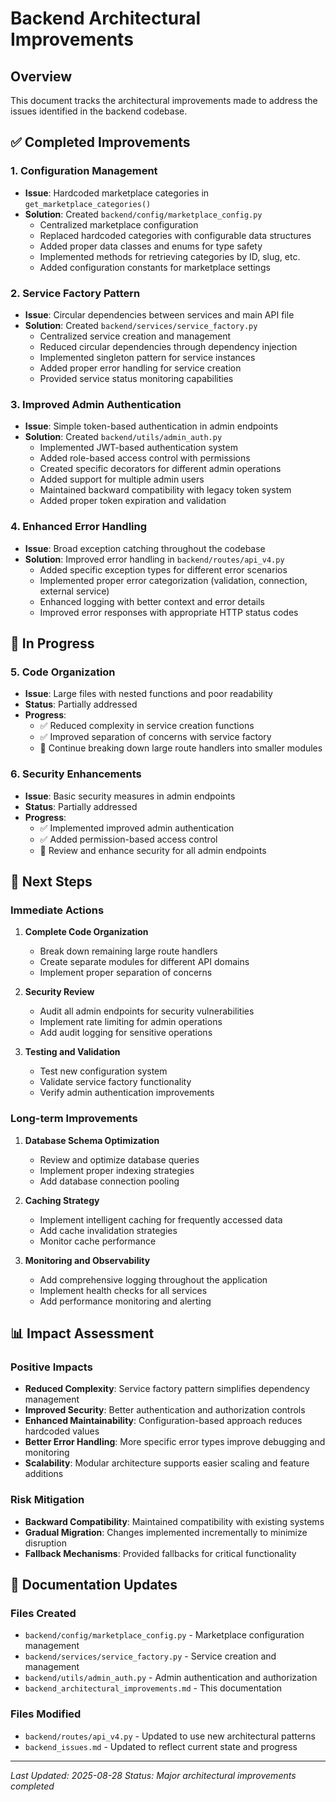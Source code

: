 # Backend Architectural Improvements

## Overview

This document tracks the architectural improvements made to address the issues identified in the backend codebase.

## ✅ **Completed Improvements**

### **1. Configuration Management**
- **Issue**: Hardcoded marketplace categories in `get_marketplace_categories()`
- **Solution**: Created `backend/config/marketplace_config.py`
  - Centralized marketplace configuration
  - Replaced hardcoded categories with configurable data structures
  - Added proper data classes and enums for type safety
  - Implemented methods for retrieving categories by ID, slug, etc.
  - Added configuration constants for marketplace settings

### **2. Service Factory Pattern**
- **Issue**: Circular dependencies between services and main API file
- **Solution**: Created `backend/services/service_factory.py`
  - Centralized service creation and management
  - Reduced circular dependencies through dependency injection
  - Implemented singleton pattern for service instances
  - Added proper error handling for service creation
  - Provided service status monitoring capabilities

### **3. Improved Admin Authentication**
- **Issue**: Simple token-based authentication in admin endpoints
- **Solution**: Created `backend/utils/admin_auth.py`
  - Implemented JWT-based authentication system
  - Added role-based access control with permissions
  - Created specific decorators for different admin operations
  - Added support for multiple admin users
  - Maintained backward compatibility with legacy token system
  - Added proper token expiration and validation

### **4. Enhanced Error Handling**
- **Issue**: Broad exception catching throughout the codebase
- **Solution**: Improved error handling in `backend/routes/api_v4.py`
  - Added specific exception types for different error scenarios
  - Implemented proper error categorization (validation, connection, external service)
  - Enhanced logging with better context and error details
  - Improved error responses with appropriate HTTP status codes

## 🔄 **In Progress**

### **5. Code Organization**
- **Issue**: Large files with nested functions and poor readability
- **Status**: Partially addressed
- **Progress**:
  - ✅ Reduced complexity in service creation functions
  - ✅ Improved separation of concerns with service factory
  - 🔄 Continue breaking down large route handlers into smaller modules

### **6. Security Enhancements**
- **Issue**: Basic security measures in admin endpoints
- **Status**: Partially addressed
- **Progress**:
  - ✅ Implemented improved admin authentication
  - ✅ Added permission-based access control
  - 🔄 Review and enhance security for all admin endpoints

## 🎯 **Next Steps**

### **Immediate Actions**
1. **Complete Code Organization**
   - Break down remaining large route handlers
   - Create separate modules for different API domains
   - Implement proper separation of concerns

2. **Security Review**
   - Audit all admin endpoints for security vulnerabilities
   - Implement rate limiting for admin operations
   - Add audit logging for sensitive operations

3. **Testing and Validation**
   - Test new configuration system
   - Validate service factory functionality
   - Verify admin authentication improvements

### **Long-term Improvements**
1. **Database Schema Optimization**
   - Review and optimize database queries
   - Implement proper indexing strategies
   - Add database connection pooling

2. **Caching Strategy**
   - Implement intelligent caching for frequently accessed data
   - Add cache invalidation strategies
   - Monitor cache performance

3. **Monitoring and Observability**
   - Add comprehensive logging throughout the application
   - Implement health checks for all services
   - Add performance monitoring and alerting

## 📊 **Impact Assessment**

### **Positive Impacts**
- **Reduced Complexity**: Service factory pattern simplifies dependency management
- **Improved Security**: Better authentication and authorization controls
- **Enhanced Maintainability**: Configuration-based approach reduces hardcoded values
- **Better Error Handling**: More specific error types improve debugging and monitoring
- **Scalability**: Modular architecture supports easier scaling and feature additions

### **Risk Mitigation**
- **Backward Compatibility**: Maintained compatibility with existing systems
- **Gradual Migration**: Changes implemented incrementally to minimize disruption
- **Fallback Mechanisms**: Provided fallbacks for critical functionality

## 📝 **Documentation Updates**

### **Files Created**
- `backend/config/marketplace_config.py` - Marketplace configuration management
- `backend/services/service_factory.py` - Service creation and management
- `backend/utils/admin_auth.py` - Admin authentication and authorization
- `backend_architectural_improvements.md` - This documentation

### **Files Modified**
- `backend/routes/api_v4.py` - Updated to use new architectural patterns
- `backend_issues.md` - Updated to reflect current state and progress

---
*Last Updated: 2025-08-28*
*Status: Major architectural improvements completed*
